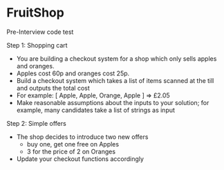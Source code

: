 # FruitShop
Pre-Interview code test

Step 1: Shopping cart 
* You are building a checkout system for a shop which only sells apples and oranges. 
* Apples cost 60p and oranges cost 25p. 
* Build a checkout system which takes a list of items scanned at the till and outputs the total cost
* For example: [ Apple, Apple, Orange, Apple ] => £2.05
* Make reasonable assumptions about the inputs to your solution; for example, many candidates take a list of strings as input 

Step 2: Simple offers
* The shop decides to introduce two new offers
  - buy one, get one free on Apples
  - 3 for the price of 2 on Oranges
* Update your checkout functions accordingly 
